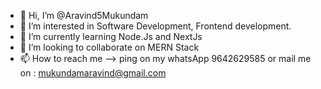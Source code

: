 - 👋 Hi, I’m @Aravind5Mukundam
- 👀 I’m interested in Software Development, Frontend development.
- 🌱 I’m currently learning Node.Js and NextJs
- 💞️ I’m looking to collaborate on MERN Stack
- 📫 How to reach me --> ping on my whatsApp 9642629585 or mail me on : mukundamaravind@gmail.com 
<!---
Aravind5Mukundam/Aravind5Mukundam is a ✨ special ✨ repository because its `README.md` (this file) appears on your GitHub profile.
You can click the Preview link to take a look at your changes.
--->

